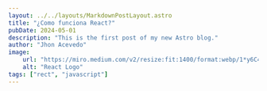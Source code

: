```yaml
---
layout: ../../layouts/MarkdownPostLayout.astro
title: "¿Como funciona React?"
pubDate: 2024-05-01
description: "This is the first post of my new Astro blog."
author: "Jhon Acevedo"
image:
    url: "https://miro.medium.com/v2/resize:fit:1400/format:webp/1*y6C4nSvy2Woe0m7bWEn4BA.png"
    alt: "React Logo"
tags: ["rect", "javascript"]
---
```

